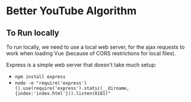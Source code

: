 
# Better YouTube Algorithm

## To Run locally
To run locally, we need to use a local web server, for the ajax requests to work when loading Vue (because of CORS restrictions for local files).

Express is a simple web server that doesn't take much setup:

* `npm install express`
* `node -e "require('express')().use(require('express').static(__dirname, {index:'index.html'})).listen(8181)"`
